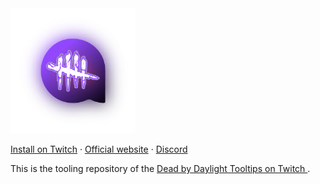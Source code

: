 <img src="https://github.com/KiKoS0/dbd-tooltips/blob/master/docs/logo.png?raw=true" width="200" alt="dbdtwitch logo">

<a href="https://dashboard.twitch.tv/extensions/0ixgrf6sebd7d7sesoo762sq9rie81">Install on Twitch</a>
·
<a href="https://dbdtwitch.com">Official website</a>
·
<a href="https://discord.gg/b8R7P3fK">Discord</a>

This is the tooling repository of the [Dead by Daylight Tooltips on Twitch ](https://github.com/KiKoS0/dbd-tooltips).
